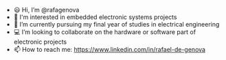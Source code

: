 - :smiley: Hi, I’m @rafagenova
- 👀 I'm interested in embedded electronic systems projects
- 💞️ I’m currently pursuing my final year of studies in electrical engineering
- :computer: I’m looking to collaborate on the hardware or software part of electronic projects
- 📫 How to reach me: https://www.linkedin.com/in/rafael-de-genova

<!---
rafagenova/rafagenova is a ✨ special ✨ repository because its `README.md` (this file) appears on your GitHub profile.
You can click the Preview link to take a look at your changes.
--->
